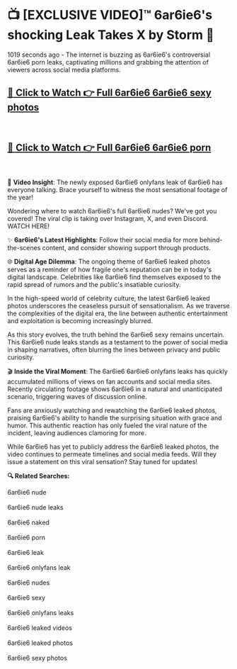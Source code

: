 # 📺 [EXCLUSIVE VIDEO]™ 6ar6ie6's shocking Leak Takes X by Storm 🚀

1019 seconds ago - The internet is buzzing as 6ar6ie6's controversial 6ar6ie6 porn leaks, captivating millions and grabbing the attention of viewers across social media platforms.

<h2><a href="https://github-6l9.pages.dev/link1">🔗 Click to Watch 👉 Full 6ar6ie6 6ar6ie6 sexy photos</a></h2><br>
<h2><a href="https://github-6l9.pages.dev/link2">🔗 Click to Watch 👉 Full 6ar6ie6 6ar6ie6 porn</a></h2><br>

🎥 **Video Insight**: The newly exposed 6ar6ie6 onlyfans leak of 6ar6ie6 has everyone talking. Brace yourself to witness the most sensational footage of the year!

Wondering where to watch 6ar6ie6's full 6ar6ie6 nudes? We've got you covered! The viral clip is taking over Instagram, X, and even Discord. WATCH HERE!

✨ **6ar6ie6's Latest Highlights**: Follow their social media for more behind-the-scenes content, and consider showing support through products.

🌐 **Digital Age Dilemma**: The ongoing theme of 6ar6ie6 leaked photos serves as a reminder of how fragile one's reputation can be in today's digital landscape. Celebrities like 6ar6ie6 find themselves exposed to the rapid spread of rumors and the public's insatiable curiosity.

In the high-speed world of celebrity culture, the latest 6ar6ie6 leaked photos underscores the ceaseless pursuit of sensationalism. As we traverse the complexities of the digital era, the line between authentic entertainment and exploitation is becoming increasingly blurred.

As this story evolves, the truth behind the 6ar6ie6 sexy remains uncertain. This 6ar6ie6 nude leaks stands as a testament to the power of social media in shaping narratives, often blurring the lines between privacy and public curiosity.

🎬 **Inside the Viral Moment**: The 6ar6ie6 6ar6ie6 onlyfans leaks has quickly accumulated millions of views on fan accounts and social media sites. Recently circulating footage shows 6ar6ie6 in a natural and unanticipated scenario, triggering waves of discussion online.

Fans are anxiously watching and rewatching the 6ar6ie6 leaked photos, praising 6ar6ie6's ability to handle the surprising situation with grace and humor. This authentic reaction has only fueled the viral nature of the incident, leaving audiences clamoring for more.

While 6ar6ie6 has yet to publicly address the 6ar6ie6 leaked photos, the video continues to permeate timelines and social media feeds. Will they issue a statement on this viral sensation? Stay tuned for updates!

<strong>🔍 Related Searches:</strong>

6ar6ie6 nude
<br><br>
6ar6ie6 nude leaks
<br><br>
6ar6ie6 naked
<br><br>
6ar6ie6 porn
<br><br>
6ar6ie6 leak
<br><br>
6ar6ie6 onlyfans leak
<br><br>
6ar6ie6 nudes
<br><br>
6ar6ie6 sexy
<br><br>
6ar6ie6 onlyfans leaks
<br><br>
6ar6ie6 leaked videos
<br><br>
6ar6ie6 leaked photos
<br><br>
6ar6ie6 sexy photos
<br><br>

